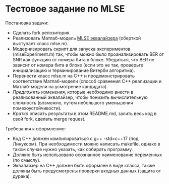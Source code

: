 # Тестовое задание по MLSE

Постановка задачи:
- Сделать fork репозитория.
- Реализовать Матлаб-модель [MLSE эквалайзера](https://wirelesspi.com/maximum-likelihood-sequence-estimation-mlse-equalizer/) (оберткой выступает класс mlse.m).
- Модернизировать скрипт для запуска экспериментов (mlseExperiment.m) так, чтобы можно было проанализировать BER от SNR как функцию от номера бита в блоке. Убедиться, что BER не зависит от номера бита в блоке (если это не так, проверьте инициализацию и терминирование Витерби алгоритма).
- Перенести класс mlse.m на С++ и продемонстрировать соответствие Матлаб-модели (способ сравнения С++ реализации и Матлаб-модели на усмотрение кандидата).
- *Предложить* изменения, которые необходимо внести в реализованный эквалайзер, чтобы понизить вычислительную сложность (возможно, путем небольшого уменьшения помехоустойчивости).
- *Кратко* описать результаты в этом README.md, залить весь код в свой fork, сделать merge request.

Требования к оформлению:
- Код С++ должен компилироваться с g++ -std=c++17 (под Линуксом). При необходимости можно написать makefile, однако в таком случае нужно указать, как собирать программу.
- Должно быть использовано осознанное наименование переменных (по смыслу).
- Эквалайзер на С++ должен быть оформлен в виде класса, также должны быть предусмотрены проверки входных данных (защита от дурака).
